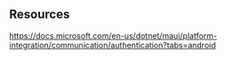 ﻿

## Resources
https://docs.microsoft.com/en-us/dotnet/maui/platform-integration/communication/authentication?tabs=android